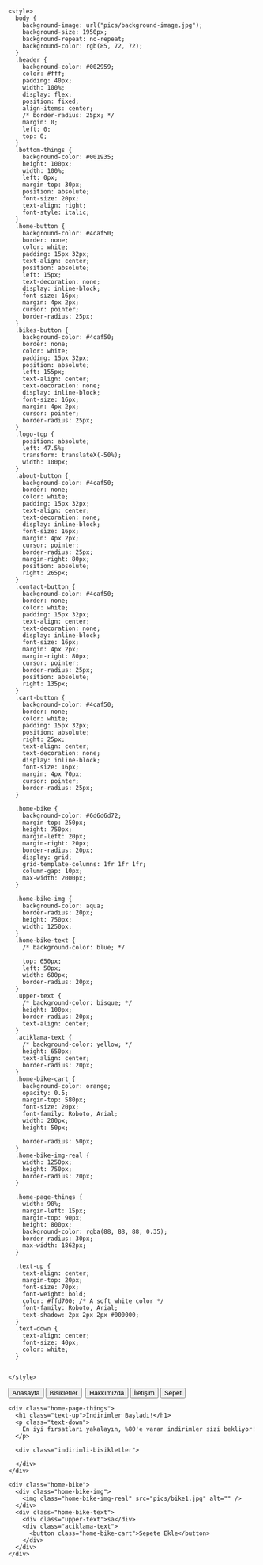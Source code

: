 <!DOCTYPE html>
<html>
  <head>
    <title>muhteşem harika bisiklet sitesi</title>
    <link rel="preconnect" href="https://fonts.googleapis.com" />
    <link rel="preconnect" href="https://fonts.gstatic.com" crossorigin />
    <link
      href="https://fonts.googleapis.com/css2?family=Roboto:wght@400;500;700&display=swap"
      rel="stylesheet"
    />

    <style>
      body {
        background-image: url("pics/background-image.jpg");
        background-size: 1950px;
        background-repeat: no-repeat;
        background-color: rgb(85, 72, 72);
      }
      .header {
        background-color: #002959;
        color: #fff;
        padding: 40px;
        width: 100%;
        display: flex;
        position: fixed;
        align-items: center;
        /* border-radius: 25px; */
        margin: 0;
        left: 0;
        top: 0;
      }
      .bottom-things {
        background-color: #001935;
        height: 100px;
        width: 100%;
        left: 0px;
        margin-top: 30px;
        position: absolute;
        font-size: 20px;
        text-align: right;
        font-style: italic;
      }
      .home-button {
        background-color: #4caf50;
        border: none;
        color: white;
        padding: 15px 32px;
        text-align: center;
        position: absolute;
        left: 15px;
        text-decoration: none;
        display: inline-block;
        font-size: 16px;
        margin: 4px 2px;
        cursor: pointer;
        border-radius: 25px;
      }
      .bikes-button {
        background-color: #4caf50;
        border: none;
        color: white;
        padding: 15px 32px;
        position: absolute;
        left: 155px;
        text-align: center;
        text-decoration: none;
        display: inline-block;
        font-size: 16px;
        margin: 4px 2px;
        cursor: pointer;
        border-radius: 25px;
      }
      .logo-top {
        position: absolute;
        left: 47.5%;
        transform: translateX(-50%);
        width: 100px;
      }
      .about-button {
        background-color: #4caf50;
        border: none;
        color: white;
        padding: 15px 32px;
        text-align: center;
        text-decoration: none;
        display: inline-block;
        font-size: 16px;
        margin: 4px 2px;
        cursor: pointer;
        border-radius: 25px;
        margin-right: 80px;
        position: absolute;
        right: 265px;
      }
      .contact-button {
        background-color: #4caf50;
        border: none;
        color: white;
        padding: 15px 32px;
        text-align: center;
        text-decoration: none;
        display: inline-block;
        font-size: 16px;
        margin: 4px 2px;
        margin-right: 80px;
        cursor: pointer;
        border-radius: 25px;
        position: absolute;
        right: 135px;
      }
      .cart-button {
        background-color: #4caf50;
        border: none;
        color: white;
        padding: 15px 32px;
        position: absolute;
        right: 25px;
        text-align: center;
        text-decoration: none;
        display: inline-block;
        font-size: 16px;
        margin: 4px 70px;
        cursor: pointer;
        border-radius: 25px;
      }

      .home-bike {
        background-color: #6d6d6d72;
        margin-top: 250px;
        height: 750px;
        margin-left: 20px;
        margin-right: 20px;
        border-radius: 20px;
        display: grid;
        grid-template-columns: 1fr 1fr 1fr;
        column-gap: 10px;
        max-width: 2000px;
      }

      .home-bike-img {
        background-color: aqua;
        border-radius: 20px;
        height: 750px;
        width: 1250px;
      }
      .home-bike-text {
        /* background-color: blue; */

        top: 650px;
        left: 50px;
        width: 600px;
        border-radius: 20px;
      }
      .upper-text {
        /* background-color: bisque; */
        height: 100px;
        border-radius: 20px;
        text-align: center;
      }
      .aciklama-text {
        /* background-color: yellow; */
        height: 650px;
        text-align: center;
        border-radius: 20px;
      }
      .home-bike-cart {
        background-color: orange;
        opacity: 0.5;
        margin-top: 580px;
        font-size: 20px;
        font-family: Roboto, Arial;
        width: 200px;
        height: 50px;

        border-radius: 50px;
      }
      .home-bike-img-real {
        width: 1250px;
        height: 750px;
        border-radius: 20px;
      }

      .home-page-things {
        width: 98%;
        margin-left: 15px;
        margin-top: 90px;
        height: 800px;
        background-color: rgba(88, 88, 88, 0.35);
        border-radius: 30px;
        max-width: 1862px;
      }

      .text-up {
        text-align: center;
        margin-top: 20px;
        font-size: 70px;
        font-weight: bold;
        color: #ffd700; /* A soft white color */
        font-family: Roboto, Arial;
        text-shadow: 2px 2px 2px #000000;
      }
      .text-down {
        text-align: center;
        font-size: 40px;
        color: white;
      }
      
      
    </style>
  </head>

  <body>
    <div class="header">
      <button class="home-button">Anasayfa</button>
      <button class="bikes-button">Bisikletler</button>
      <img class="logo-top" src="pics/logo.png" alt="" />
      <button class="about-button">Hakkımızda</button>
      <button class="contact-button">İletişim</button>
      <button class="cart-button">Sepet</button>
    </div>

    <div class="home-page-things">
      <h1 class="text-up">İndirimler Başladı!</h1>
      <p class="text-down">
        En iyi fırsatları yakalayın, %80'e varan indirimler sizi bekliyor!
      </p>

      <div class="indirimli-bisikletler">
        
      </div>
    </div>

    <div class="home-bike">
      <div class="home-bike-img">
        <img class="home-bike-img-real" src="pics/bike1.jpg" alt="" />
      </div>
      <div class="home-bike-text">
        <div class="upper-text">sa</div>
        <div class="aciklama-text">
          <button class="home-bike-cart">Sepete Ekle</button>
        </div>
      </div>
    </div>

  </body>
</html>
